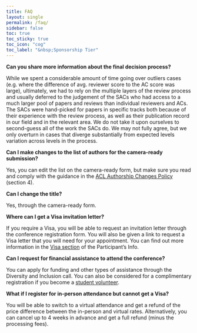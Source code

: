 ```yaml
---
title: FAQ
layout: single
permalink: /faq/
sidebar: false
toc: true
toc_sticky: true
toc_icon: "cog"
toc_label: "&nbsp;Sponsorship Tier"
---
```


**Can you share more information about the final decision process?**

While we spent a considerable amount of time going over outliers cases (e.g. where the difference of avg. reviewer score to the AC score was large), ultimately, we had to rely on the multiple layers of the review process and usually deferred to the judgement of the SACs who had access to a much larger pool of papers and reviews than individual reviewers and ACs. The SACs were hand-picked for papers in specific tracks both because of their experience with the review process, as well as their publication record in our field and in the relevant area. We do not take it upon ourselves to second-guess all of the work the SACs do.  We may not fully agree, but we only overturn in cases that diverge substantially from expected levels variation across levels in the process.

**Can I make changes to the list of authors for the camera-ready submission?**

Yes, you can edit the list on the camera-ready form, but make sure you read and comply with the guidance in the [ACL Authorship Changes Policy](https://www.aclweb.org/adminwiki/index.php/Authorship_Changes_Policy_for_ACL_Conference_Papers) (section 4).

**Can I change the title?**

Yes, through the camera-ready form.

**Where can I get a Visa invitation letter?**

If you require a Visa, you will be able to request an invitation letter through the conference registration form. You will also be given a link to request a Visa letter that you will need for your appointment. You can find out more information in the [Visa section](https://2025.emnlp.org/visa/) of the Participant’s Info.

**Can I request for financial assistance to attend the conference?**

You can apply for funding and other types of assistance through the Diversity and Inclusion call. You can also be considered for a complimentary registration if you become a [student volunteer](https://2025.emnlp.org/calls/volunteers/).

**What if I register for in-person attendance but cannot get a Visa?**

You will be able to switch to a virtual attendance and get a refund of the price difference between the in-person and virtual rates. Alternatively, you can cancel up to 4 weeks in advance and get a full refund (minus the processing fees).